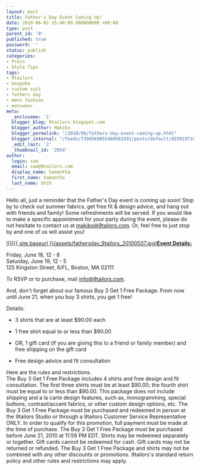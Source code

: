 ```yaml
---
layout: post
title: Father's Day Event Coming Up!
date: 2010-06-02 15:40:00.000000000 +00:00
type: post
parent_id: '0'
published: true
password: ''
status: publish
categories:
- Press
- Style Tips
tags:
- 9tailors
- bespoke
- custom suit
- fathers day
- mens fashion
- menswear
meta:
  _encloseme: '1'
  blogger_blog: 9tailors.blogspot.com
  blogger_author: Makiko
  blogger_permalink: "/2010/06/fathers-day-event-coming-up.html"
  blogger_internal: "/feeds/7394569855460563391/posts/default/8550197160776424305"
  _edit_last: '2'
  _thumbnail_id: '2054'
author:
  login: sam
  email: sam@9tailors.com
  display_name: Samantha
  first_name: Samantha
  last_name: Shih
---
```

Hello all, just a reminder that the Father's Day event is coming up soon! Stop by to check out summer fabrics, get free fit & design advice, and hang out with friends and family! Some refreshments will be served. If you would like to make a specific appointment for your party during the event, please do not hesitate to contact us at makiko@9tailors.com. Or, feel free to just stop by and one of us will assist you!

[![]({{ site.baseurl }}/assets/fathersday_9tailors_20100507.jpg)**Event Details:**](http://3.bp.blogspot.com/_20LDsLnO2rk/TAZ-G-6rcvI/AAAAAAAAAHc/MOlGUSoKS_I/s1600/fathersday_9tailors_20100507.jpg)

Friday, June 18, 12 - 8  
Saturday, June 19, 12 - 5  
125 Kingston Street, 6/FL, Boston, MA 02111

To RSVP or to purchase, mail info@9tailors.com.

And, don't forget about our famous Buy 3 Get 1 Free Package. From now until June 21, when you buy 3 shirts, you get 1 free!

Details:

*   3 shirts that are at least $90.00 each  
    
*   1 free shirt equal to or less than $90.00
*   OR, 1 gift card (if you are giving this to a friend or family member) and free shipping on the gift card  
    
*   Free design advice and fit consultation

Here are the rules and restrictions.  
The Buy 3 Get 1 Free Package includes 4 shirts and free design and fit consultation. The first three shirts must be at least $90.00; the fourth shirt must be equal to or less than $90.00. This package does not include shipping and a la carte design features, such as, monogramming, special buttons, contrast/accent fabrics, or other custom design options, etc. The Buy 3 Get 1 Free Package must be purchased and redeemed in person at the 9tailors Studio or through a 9tailors Customer Service Representative ONLY. In order to qualify for this promotion, full payment must be made at the time of purchase. The Buy 3 Get 1 Free Package must be purchased before June 21, 2010 at 11:59 PM EDT. Shirts may be redeemed separately or together. Gift cards cannot be redeemed for cash. Gift cards may not be returned or refunded. The Buy 3 Get 1 Free Package and shirts may not be combined with any other discounts or promotions. 9tailors's standard return policy and other rules and restrictions may apply.